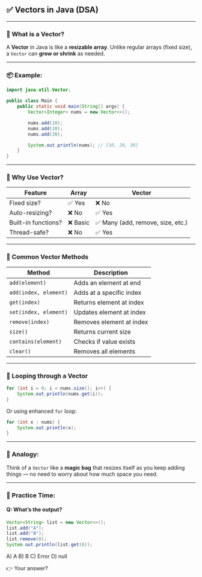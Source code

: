
## ✅ **Vectors in Java (DSA)**

---

### 🔹 What is a Vector?

A **Vector** in Java is like a **resizable array**.
Unlike regular arrays (fixed size), a `Vector` can **grow or shrink** as needed.

---

### 📦 Example:

```java
import java.util.Vector;

public class Main {
    public static void main(String[] args) {
        Vector<Integer> nums = new Vector<>();

        nums.add(10);
        nums.add(20);
        nums.add(30);

        System.out.println(nums); // [10, 20, 30]
    }
}
```

---

### 🔹 Why Use Vector?

| Feature             | Array   | Vector                           |
| ------------------- | ------- | -------------------------------- |
| Fixed size?         | ✅ Yes   | ❌ No                             |
| Auto-resizing?      | ❌ No    | ✅ Yes                            |
| Built-in functions? | ❌ Basic | ✅ Many (add, remove, size, etc.) |
| Thread-safe?        | ❌ No    | ✅ Yes                            |

---

### 🔹 Common Vector Methods

| Method                | Description              |
| --------------------- | ------------------------ |
| `add(element)`        | Adds an element at end   |
| `add(index, element)` | Adds at a specific index |
| `get(index)`          | Returns element at index |
| `set(index, element)` | Updates element at index |
| `remove(index)`       | Removes element at index |
| `size()`              | Returns current size     |
| `contains(element)`   | Checks if value exists   |
| `clear()`             | Removes all elements     |

---

### 🔁 Looping through a Vector

```java
for (int i = 0; i < nums.size(); i++) {
    System.out.println(nums.get(i));
}
```

Or using enhanced `for` loop:

```java
for (int x : nums) {
    System.out.println(x);
}
```

---

### 🧠 Analogy:

Think of a `Vector` like a **magic bag** that resizes itself as you keep adding things — no need to worry about how much space you need.

---

### 📝 Practice Time:

#### Q: What’s the output?

```java
Vector<String> list = new Vector<>();
list.add("A");
list.add("B");
list.remove(0);
System.out.println(list.get(0));
```

A) A
B) B
C) Error
D) null

👉 Your answer?